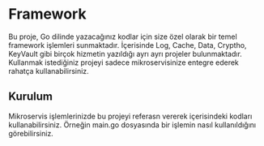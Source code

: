 # Framework

Bu proje, Go dilinde yazacağınız kodlar için size özel olarak bir temel framework işlemleri sunmaktadır. İçerisinde Log, Cache, Data, Cryptho, KeyVault gibi birçok hizmetin yazıldığı ayrı ayrı projeler bulunmaktadır. Kullanmak istediğiniz projeyi sadece mikroservisinize entegre ederek rahatça kullanabilirsiniz.

## Kurulum

Mikroservis işlemlerinizde bu projeyi referasn vererek içerisindeki kodları kullanabilirsiniz. 
Örneğin main.go dosyasında bir işlemin nasıl kullanıldığını görebilirsiniz.
